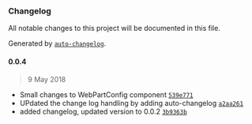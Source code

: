 ### Changelog
All notable changes to this project will be documented in this file.

Generated by [`auto-changelog`](https://github.com/CookPete/auto-changelog).

#### 0.0.4
> 9 May 2018
- Small changes to WebPartConfig component [`539e771`](https://github.com/greian/sponline/commit/539e771605b717a72af3689f9fe23ad796208c79)
- UPdated the change log handling by adding auto-changelog [`a2aa261`](https://github.com/greian/sponline/commit/a2aa26148f0bb7b26d896bc60dd28593f661846d)
- added changelog, updated version to 0.0.2 [`3b9363b`](https://github.com/greian/sponline/commit/3b9363b7e986e0620e6980a4a8ca344f90ba4644)

